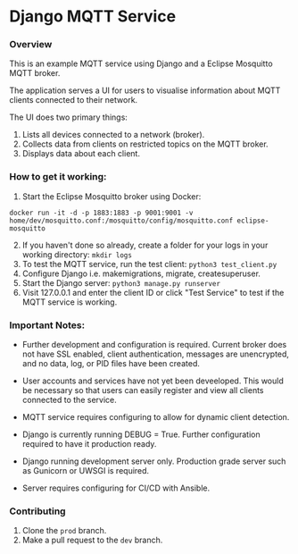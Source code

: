 # Django MQTT Service


### Overview

This is an example MQTT service using Django and a Eclipse Mosquitto MQTT broker.

The application serves a UI for users to visualise information about MQTT clients connected to their network.

The UI does two primary things:
1. Lists all devices connected to a network (broker).
2. Collects data from clients on restricted topics on the MQTT broker.
3. Displays data about each client.

### How to get it working:

1. Start the Eclipse Mosquitto broker using Docker:

`docker run -it -d -p 1883:1883 -p 9001:9001 -v home/dev/mosquitto.conf:/mosquitto/config/mosquitto.conf eclipse-mosquitto`

2. If you haven't done so already, create a folder for your logs in your working directory: `mkdir logs`
3. To test the MQTT service, run the test client: `python3 test_client.py`
4. Configure Django i.e. makemigrations, migrate, createsuperuser.
5. Start the Django server: `python3 manage.py runserver`
8. Visit 127.0.0.1 and enter the client ID or click "Test Service" to test if the MQTT service is working.

### Important Notes: 
- Further development and configuration is required. Current broker does not have SSL enabled, client authentication, messages are unencrypted, and no data, log, or PID files have been created.

- User accounts and services have not yet been deveeloped. This would be necessary so that users can easily register and view all clients connected to the service.

- MQTT service requires configuring to allow for dynamic client detection.

- Django is currently running DEBUG = True. Further configuration required to have it production ready.

- Django running development server only. Production grade server such as Gunicorn or UWSGI is required.

- Server requires configuring for CI/CD with Ansible.

### Contributing

1. Clone the `prod` branch.
2. Make a pull request to the `dev` branch.